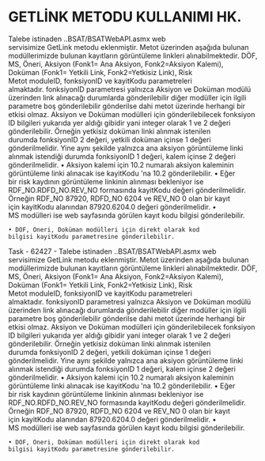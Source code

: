 # GETLİNK METODU KULLANIMI HK.

Talebe istinaden ..BSAT/BSATWebAPI.asmx web servisimize GetLink metodu eklenmiştir.
Metot üzerinden aşağıda bulunan modüllerimizde bulunan kayıtların görüntüleme linkleri alınabilmektedir.
DÖF,
MS,
Öneri,
Aksiyon (Fonk1= Ana Aksiyon, Fonk2=Aksiyon Kalemi),
Doküman (Fonk1= Yetkili Link, Fonk2=Yetkisiz Link),
Risk 
Metot moduleID, fonksiyonID ve kayitKodu parametreleri almaktadır. fonksiyonID parametresi yalnızca Aksiyon ve Doküman modülü üzerinden link alınacağı durumlarda gönderilebilir diğer modüller için ilgili parametre boş gönderilebilir gönderilse dahi metot üzerinde herhangi bir etkisi olmaz. Aksiyon ve Doküman modülleri için gönderilebilecek fonksiyon ID bilgileri yukarıda yer aldığı gibidir yani integer olarak 1 ve 2 değeri gönderilebilir.
Örneğin yetkisiz doküman linki alınmak istenilen durumda fonksiyonID 2 değeri, yetkili doküman içinse 1 değeri gönderilmelidir. Yine aynı şekilde yalnızca ana aksiyon görüntüleme linki alınmak istendiği durumda fonksiyonID 1 değeri, kalem içinse 2 değeri gönderilmelidir.
	• Aksiyon kalemi için 10.2 numaralı aksiyon kaleminin görüntüleme linki alınacak ise kayitKodu 'na 10.2 gönderilebilir.
	• Eğer bir risk kaydının görüntüleme linkinin alınması bekleniyor ise RDF_NO.RDFD_NO.REV_NO formasında kayitKodu değeri gönderilmelidir. Örneğin RDF_NO 87920, RDFD_NO 6204 ve REV_NO 0 olan bir kayıt için kayitKodu alanından 87920.6204.0 değeri gönderilmelidir.
	• MS modülleri ise web sayfasında görülen kayıt kodu bilgisi gönderilebilir.

	• DÖF, Öneri, Doküman modülleri için direkt olarak kod bilgisi kayitKodu parametresine gönderilebilir.
Task - 62427 -
Talebe istinaden ..BSAT/BSATWebAPI.asmx web servisimize GetLink metodu eklenmiştir.
Metot üzerinden aşağıda bulunan modüllerimizde bulunan kayıtların görüntüleme linkleri alınabilmektedir.
DÖF,
MS,
Öneri,
Aksiyon (Fonk1= Ana Aksiyon, Fonk2=Aksiyon Kalemi),
Doküman (Fonk1= Yetkili Link, Fonk2=Yetkisiz Link),
Risk 
Metot moduleID, fonksiyonID ve kayitKodu parametreleri almaktadır. fonksiyonID parametresi yalnızca Aksiyon ve Doküman modülü üzerinden link alınacağı durumlarda gönderilebilir diğer modüller için ilgili parametre boş gönderilebilir gönderilse dahi metot üzerinde herhangi bir etkisi olmaz. Aksiyon ve Doküman modülleri için gönderilebilecek fonksiyon ID bilgileri yukarıda yer aldığı gibidir yani integer olarak 1 ve 2 değeri gönderilebilir.
Örneğin yetkisiz doküman linki alınmak istenilen durumda fonksiyonID 2 değeri, yetkili doküman içinse 1 değeri gönderilmelidir. Yine aynı şekilde yalnızca ana aksiyon görüntüleme linki alınmak istendiği durumda fonksiyonID 1 değeri, kalem içinse 2 değeri gönderilmelidir.
	• Aksiyon kalemi için 10.2 numaralı aksiyon kaleminin görüntüleme linki alınacak ise kayitKodu 'na 10.2 gönderilebilir.
	• Eğer bir risk kaydının görüntüleme linkinin alınması bekleniyor ise RDF_NO.RDFD_NO.REV_NO formasında kayitKodu değeri gönderilmelidir. Örneğin RDF_NO 87920, RDFD_NO 6204 ve REV_NO 0 olan bir kayıt için kayitKodu alanından 87920.6204.0 değeri gönderilmelidir.
	• MS modülleri ise web sayfasında görülen kayıt kodu bilgisi gönderilebilir.

	• DÖF, Öneri, Doküman modülleri için direkt olarak kod bilgisi kayitKodu parametresine gönderilebilir.


